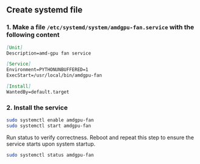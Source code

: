## Create systemd file

### 1. Make a file `/etc/systemd/system/amdgpu-fan.service` with the following content

```markdown
[Unit]
Description=amd-gpu fan service

[Service]
Environment=PYTHONUNBUFFERED=1
ExecStart=/usr/local/bin/amdgpu-fan

[Install]
WantedBy=default.target
```

### 2. Install the service
```sh
sudo systemctl enable amdgpu-fan
sudo systemctl start amdgpu-fan
```

Run status to verify correctness. Reboot and repeat this step to ensure the service starts upon system startup.
```sh
sudo systemctl status amdgpu-fan
```
